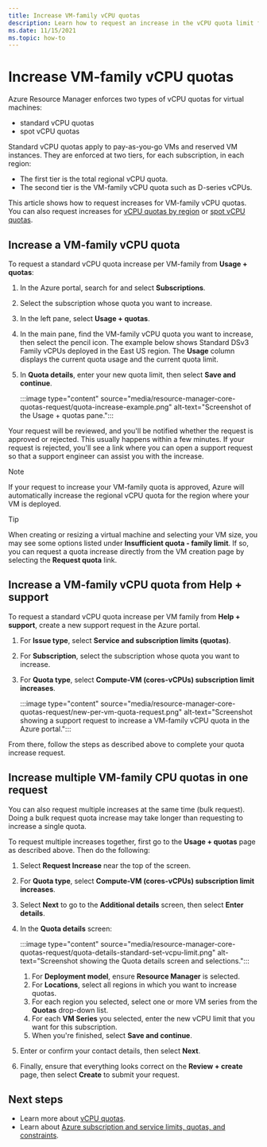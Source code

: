 ```yaml
---
title: Increase VM-family vCPU quotas
description: Learn how to request an increase in the vCPU quota limit for a VM family in the Azure portal, which increases the total regional vCPU limit by the same amount.
ms.date: 11/15/2021
ms.topic: how-to
---
```


# Increase VM-family vCPU quotas

Azure Resource Manager enforces two types of vCPU quotas for virtual machines:

- standard vCPU quotas
- spot vCPU quotas

Standard vCPU quotas apply to pay-as-you-go VMs and reserved VM instances. They are enforced at two tiers, for each subscription, in each region:

- The first tier is the total regional vCPU quota.
- The second tier is the VM-family vCPU quota such as D-series vCPUs.

This article shows how to request increases for VM-family vCPU quotas. You can also request increases for [vCPU quotas by region](regional-quota-requests.md) or [spot vCPU quotas](spot-quota.md).

## Increase a VM-family vCPU quota

To request a standard vCPU quota increase per VM-family from **Usage + quotas**:

1. In the Azure portal, search for and select **Subscriptions**.
1. Select the subscription whose quota you want to increase.
1. In the left pane, select **Usage + quotas**.
1. In the main pane, find the VM-family vCPU quota you want to increase, then select the pencil icon. The example below shows Standard DSv3 Family vCPUs deployed in the East US region. The **Usage** column displays the current quota usage and the current quota limit.
1. In **Quota details**, enter your new quota limit, then select **Save and continue**.

   :::image type="content" source="media/resource-manager-core-quotas-request/quota-increase-example.png" alt-text="Screenshot of the Usage + quotas pane.":::

Your request will be reviewed, and you'll be notified whether the request is approved or rejected. This usually happens within a few minutes. If your request is rejected, you'll see a link where you can open a support request so that a support engineer can assist you with the increase.

> [!NOTE]
> If your request to increase your VM-family quota is approved, Azure will automatically increase the regional vCPU quota for the region where your VM is deployed.

> [!TIP]
> When creating or resizing a virtual machine and selecting your VM size, you may see some options listed under **Insufficient quota - family limit**. If so, you can request a quota increase directly from the VM creation page by selecting the **Request quota** link.

## Increase a VM-family vCPU quota from Help + support

To request a standard vCPU quota increase per VM family from **Help + support**, create a new support request in the Azure portal.

1. For **Issue type**, select **Service and subscription limits (quotas)**.
1. For **Subscription**, select the subscription whose quota you want to increase.
1. For **Quota type**, select **Compute-VM (cores-vCPUs) subscription limit increases**.

   :::image type="content" source="media/resource-manager-core-quotas-request/new-per-vm-quota-request.png" alt-text="Screenshot showing a support request to increase a VM-family vCPU quota in the Azure portal.":::

From there, follow the steps as described above to complete your quota increase request.

## Increase multiple VM-family CPU quotas in one request

You can also request multiple increases at the same time (bulk request). Doing a bulk request quota increase may take longer than requesting to increase a single quota.

To request multiple increases together, first go to the **Usage + quotas** page as described above. Then do the following:

1. Select **Request Increase** near the top of the screen.
1. For **Quota type**, select **Compute-VM (cores-vCPUs) subscription limit increases**.
1. Select **Next** to go to the **Additional details** screen, then select **Enter details**.
1. In the **Quota details** screen:

   :::image type="content" source="media/resource-manager-core-quotas-request/quota-details-standard-set-vcpu-limit.png" alt-text="Screenshot showing the Quota details screen and selections.":::

   1. For **Deployment model**, ensure **Resource Manager** is selected.
   1. For **Locations**, select all regions in which you want to increase quotas.
   1. For each region you selected, select one or more VM series from the **Quotas** drop-down list.
   1. For each **VM Series** you selected, enter the new vCPU limit that you want for this subscription.
   1. When you're finished, select **Save and continue**.
1. Enter or confirm your contact details, then select **Next**.
1. Finally, ensure that everything looks correct on the **Review + create** page, then select **Create** to submit your request.

## Next steps

- Learn more about [vCPU quotas](/azure/virtual-machines/windows/quotas).
- Learn about [Azure subscription and service limits, quotas, and constraints](/azure/azure-resource-manager/management/azure-subscription-service-limits).
